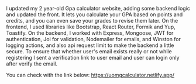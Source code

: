 I updated my 2 year-old Gpa calculator website, adding some backend logic and updated the front. 
It lets you calculate your GPA based on points and credits, and you can even save your grades to revise them later. 
On the frontend, I used libraries like Bootstrap, React Router, Formik and Yup, Toastify. 
On the backend, I worked with Express, Mongoose, JWT for authentication, Joi for validation, Nodemailer for emails, and Winston for logging actions, and also api request limit to make the backend a little secure. 
To ensure that whether user's email exists really or not while registering I sent a verification link to user email and user can login only after verify the email.

You can check with the link below: 
https://uomgcalculator.netlify.app/
